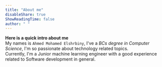 ```yaml
---
title: "About me"
disableShare: true
ShowReadingTime: false
author: " "
---
```


__Here is a quick intro about me__          
My names is `Ahmed Mohamed Elshrbiny`, I've a _BCs degree in Computer Science_, I'm so passionate about technology related topics.     
Currently, I'm a Junior machine learning engineer with a good experience related to Software development in general.


